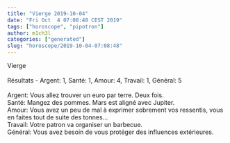 ```yaml
---
title: "Vierge 2019-10-04"
date: "Fri Oct  4 07:08:48 CEST 2019"
tags: ["horoscope", "pipotron"]
author: m1ch3l
categories: ["generated"]
slug: "horoscope/2019-10-04-07:08:48"
---
```


Vierge<br>
<br>
Résultats - Argent: 1, Santé: 1, Amour: 4, Travail: 1, Général: 5<br>
<br>
Argent:  Vous allez trouver un euro par terre. Deux fois.<br>
Santé:   Mangez des pommes. Mars est aligné avec Jupiter.<br>
Amour:   Vous avez un peu de mal à exprimer sobrement vos ressentis, vous en faites tout de suite des tonnes... <br>
Travail: Votre patron va organiser un barbecue. <br>
Général: Vous avez besoin de vous protéger des influences extérieures.<br>
